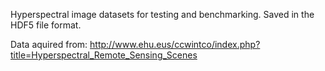 Hyperspectral image datasets for testing and benchmarking. Saved in the HDF5 file format.


Data aquired from: http://www.ehu.eus/ccwintco/index.php?title=Hyperspectral_Remote_Sensing_Scenes
